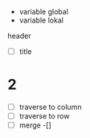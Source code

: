 * variable global
* variable lokal

header
- [ ] title

# 2
- [ ] traverse to column
- [ ] traverse to row
- [ ] merge
-[]
